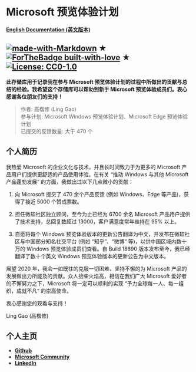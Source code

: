 # Microsoft 预览体验计划

[**English Documentation (英文版本)**](https://github.com/Lingggao/Microsoft_Insider_Program/blob/master/README.md)

[![made-with-Markdown](https://img.shields.io/badge/Made%20with-Markdown-1f425f.svg)](http://commonmark.org) ★
[![ForTheBadge built-with-love](http://ForTheBadge.com/images/badges/built-with-love.svg)](https://GitHub.com/Naereen/) ★
[![License: CC0-1.0](https://img.shields.io/badge/License-CC0%201.0-lightgrey.svg)](http://creativecommons.org/publicdomain/zero/1.0/)
---
**此存储库用于记录我在参与 Microsoft 预览体验计划的过程中所做出的贡献与总结的经验。我希望这个存储库可以帮助到新手 Microsoft 预览体验成员们。衷心感谢各位朋友们的支持！**

> 作者: 高楷修 (Ling Gao)  
> 参与计划: Microsoft Windows 预览体验计划、Microsoft Edge 预览体验计划  
> 已提交的反馈数量: 大于 470 个  

## 个人简历

我热爱 Microsoft 的企业文化与技术，并且长时间致力于为更多的 Microsoft 产品用户们提供更舒适的产品使用体验。在有关 “推动 Windows 与其他 Microsoft 产品蓬勃发展” 的方面，我做出过以下几点微小的贡献：

1. 向 Microsoft 提交了 470 余个产品反馈 (例如 Windows、Edge 等产品)，获得了接近 5000 个赞成票数。

2. 担任微软社区独立顾问，至今为止已经为 6700 余名 Microsoft 产品用户提供了技术支持，总回复数超过 13000，客户满意度常年维持在 95% 以上。

3. 自愿将每个 Windows 预览体验版本的更新公告翻译为中文，并发布在微软社区与中国部分知名社交平台 (例如 “知乎”、“微博” 等)，以供中国区域内数十万的 Windows 预览体验成员们查看。自 Build 18890 版本发布至今，我已经翻译了数十个英文 Windows 预览体验版本的更新公告为中文版本。

展望 2020 年，我会一如既往的克服一切困难，坚持不懈的为 Microsoft 产品的发展做出力所能及的贡献。众人拾柴火焰高，相信在我们广大 Microsoft 爱好者的不懈努力之下，Microsoft 将一定可以顺利的实现 “予力全球每一人、每一组织，成就不凡” 的崇高使命。

衷心感谢您的观看与支持！

Ling Gao (高楷修)

## 个人主页

- [**Github**](https://github.com/Lingggao)
- [**Microsoft Community**](https://answers.microsoft.com/zh-hans/profile/4e1113c0-eb29-4e90-9782-f1931bae8489)
- [**LinkedIn**](https://www.linkedin.com/in/lingggao/)

